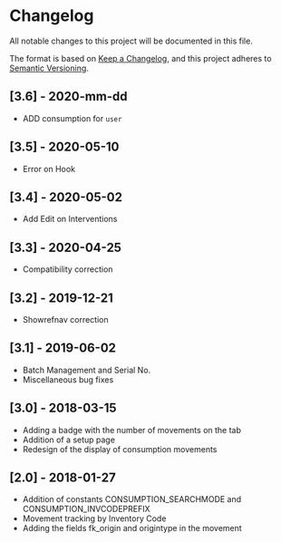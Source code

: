 # Changelog
All notable changes to this project will be documented in this file.

The format is based on [Keep a Changelog](https://keepachangelog.com/en/1.0.0/),
and this project adheres to [Semantic Versioning](https://semver.org/spec/v2.0.0.html).

## [3.6] - 2020-mm-dd
- ADD consumption for `user`

## [3.5] - 2020-05-10
- Error on Hook

## [3.4] - 2020-05-02
- Add Edit on Interventions

## [3.3] - 2020-04-25
- Compatibility correction

## [3.2] - 2019-12-21
- Showrefnav correction

## [3.1] - 2019-06-02
- Batch Management and Serial No.
- Miscellaneous bug fixes

## [3.0] - 2018-03-15
- Adding a badge with the number of movements on the tab
- Addition of a setup page
- Redesign of the display of consumption movements

## [2.0] - 2018-01-27
- Addition of constants CONSUMPTION_SEARCHMODE and CONSUMPTION_INVCODEPREFIX
- Movement tracking by Inventory Code
- Adding the fields fk_origin and origintype in the movement
